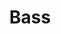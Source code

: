 ---
title: Bass
crosslinks:
- youtubefactsbot
- youtubot
- u_imguralbumbot
- Guitar
- ShadowBan
- john_yukis_bots
- MassdropBot
- rocksmith
- BassGuitar
- headphones
- stonerrock
- AMAAggregator
- basspedals
- basslessons
- doublebass
- diypedals
- tmsbmeta
- guitarpedals
- guitarlessons
- audioengineering
---